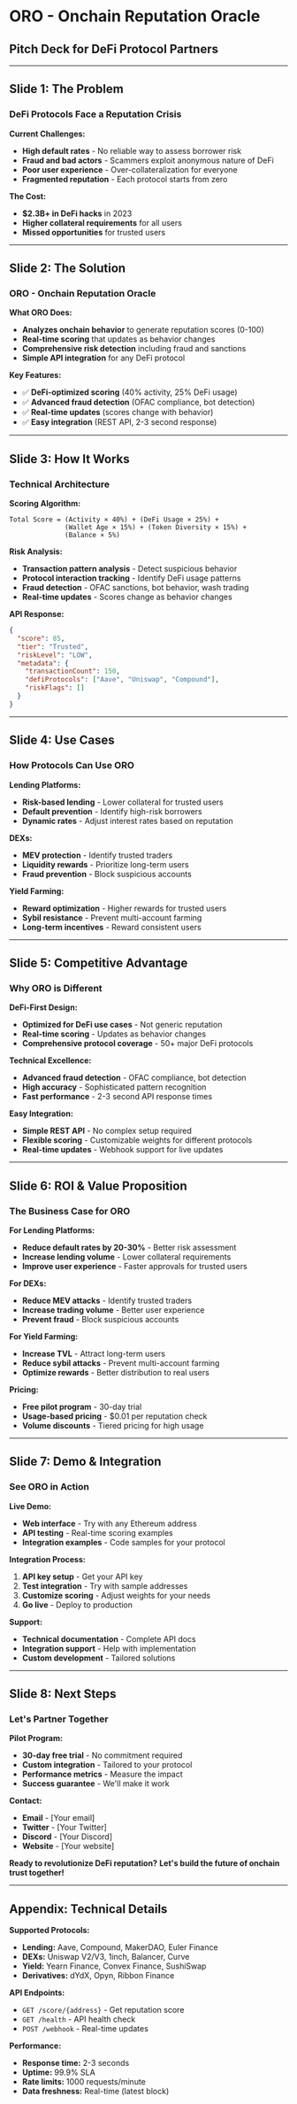 # ORO - Onchain Reputation Oracle
## Pitch Deck for DeFi Protocol Partners

---

## **Slide 1: The Problem**
### DeFi Protocols Face a Reputation Crisis

**Current Challenges:**
- **High default rates** - No reliable way to assess borrower risk
- **Fraud and bad actors** - Scammers exploit anonymous nature of DeFi
- **Poor user experience** - Over-collateralization for everyone
- **Fragmented reputation** - Each protocol starts from zero

**The Cost:**
- **$2.3B+ in DeFi hacks** in 2023
- **Higher collateral requirements** for all users
- **Missed opportunities** for trusted users

---

## **Slide 2: The Solution**
### ORO - Onchain Reputation Oracle

**What ORO Does:**
- **Analyzes onchain behavior** to generate reputation scores (0-100)
- **Real-time scoring** that updates as behavior changes
- **Comprehensive risk detection** including fraud and sanctions
- **Simple API integration** for any DeFi protocol

**Key Features:**
- ✅ **DeFi-optimized scoring** (40% activity, 25% DeFi usage)
- ✅ **Advanced fraud detection** (OFAC compliance, bot detection)
- ✅ **Real-time updates** (scores change with behavior)
- ✅ **Easy integration** (REST API, 2-3 second response)

---

## **Slide 3: How It Works**
### Technical Architecture

**Scoring Algorithm:**
```
Total Score = (Activity × 40%) + (DeFi Usage × 25%) + 
              (Wallet Age × 15%) + (Token Diversity × 15%) + 
              (Balance × 5%)
```

**Risk Analysis:**
- **Transaction pattern analysis** - Detect suspicious behavior
- **Protocol interaction tracking** - Identify DeFi usage patterns
- **Fraud detection** - OFAC sanctions, bot behavior, wash trading
- **Real-time updates** - Scores change as behavior changes

**API Response:**
```json
{
  "score": 85,
  "tier": "Trusted",
  "riskLevel": "LOW",
  "metadata": {
    "transactionCount": 150,
    "defiProtocols": ["Aave", "Uniswap", "Compound"],
    "riskFlags": []
  }
}
```

---

## **Slide 4: Use Cases**
### How Protocols Can Use ORO

**Lending Platforms:**
- **Risk-based lending** - Lower collateral for trusted users
- **Default prevention** - Identify high-risk borrowers
- **Dynamic rates** - Adjust interest rates based on reputation

**DEXs:**
- **MEV protection** - Identify trusted traders
- **Liquidity rewards** - Prioritize long-term users
- **Fraud prevention** - Block suspicious accounts

**Yield Farming:**
- **Reward optimization** - Higher rewards for trusted users
- **Sybil resistance** - Prevent multi-account farming
- **Long-term incentives** - Reward consistent users

---

## **Slide 5: Competitive Advantage**
### Why ORO is Different

**DeFi-First Design:**
- **Optimized for DeFi use cases** - Not generic reputation
- **Real-time scoring** - Updates as behavior changes
- **Comprehensive protocol coverage** - 50+ major DeFi protocols

**Technical Excellence:**
- **Advanced fraud detection** - OFAC compliance, bot detection
- **High accuracy** - Sophisticated pattern recognition
- **Fast performance** - 2-3 second API response times

**Easy Integration:**
- **Simple REST API** - No complex setup required
- **Flexible scoring** - Customizable weights for different protocols
- **Real-time updates** - Webhook support for live updates

---

## **Slide 6: ROI & Value Proposition**
### The Business Case for ORO

**For Lending Platforms:**
- **Reduce default rates by 20-30%** - Better risk assessment
- **Increase lending volume** - Lower collateral requirements
- **Improve user experience** - Faster approvals for trusted users

**For DEXs:**
- **Reduce MEV attacks** - Identify trusted traders
- **Increase trading volume** - Better user experience
- **Prevent fraud** - Block suspicious accounts

**For Yield Farming:**
- **Increase TVL** - Attract long-term users
- **Reduce sybil attacks** - Prevent multi-account farming
- **Optimize rewards** - Better distribution to real users

**Pricing:**
- **Free pilot program** - 30-day trial
- **Usage-based pricing** - $0.01 per reputation check
- **Volume discounts** - Tiered pricing for high usage

---

## **Slide 7: Demo & Integration**
### See ORO in Action

**Live Demo:**
- **Web interface** - Try with any Ethereum address
- **API testing** - Real-time scoring examples
- **Integration examples** - Code samples for your protocol

**Integration Process:**
1. **API key setup** - Get your API key
2. **Test integration** - Try with sample addresses
3. **Customize scoring** - Adjust weights for your needs
4. **Go live** - Deploy to production

**Support:**
- **Technical documentation** - Complete API docs
- **Integration support** - Help with implementation
- **Custom development** - Tailored solutions

---

## **Slide 8: Next Steps**
### Let's Partner Together

**Pilot Program:**
- **30-day free trial** - No commitment required
- **Custom integration** - Tailored to your protocol
- **Performance metrics** - Measure the impact
- **Success guarantee** - We'll make it work

**Contact:**
- **Email** - [Your email]
- **Twitter** - [Your Twitter]
- **Discord** - [Your Discord]
- **Website** - [Your website]

**Ready to revolutionize DeFi reputation?**
**Let's build the future of onchain trust together!**

---

## **Appendix: Technical Details**

**Supported Protocols:**
- **Lending:** Aave, Compound, MakerDAO, Euler Finance
- **DEXs:** Uniswap V2/V3, 1inch, Balancer, Curve
- **Yield:** Yearn Finance, Convex Finance, SushiSwap
- **Derivatives:** dYdX, Opyn, Ribbon Finance

**API Endpoints:**
- `GET /score/{address}` - Get reputation score
- `GET /health` - API health check
- `POST /webhook` - Real-time updates

**Performance:**
- **Response time:** 2-3 seconds
- **Uptime:** 99.9% SLA
- **Rate limits:** 1000 requests/minute
- **Data freshness:** Real-time (latest block)



